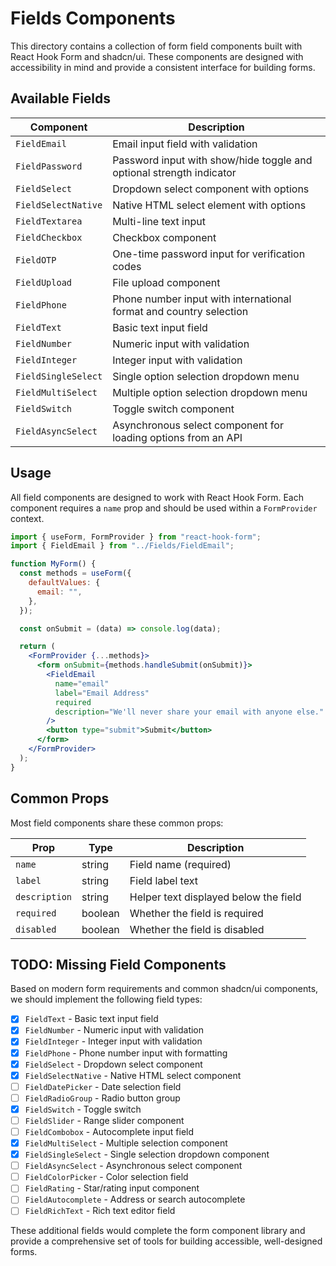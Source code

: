 # Fields Components

This directory contains a collection of form field components built with React Hook Form and shadcn/ui. These components are designed with accessibility in mind and provide a consistent interface for building forms.

## Available Fields

| Component           | Description                                                          |
| ------------------- | -------------------------------------------------------------------- |
| `FieldEmail`        | Email input field with validation                                    |
| `FieldPassword`     | Password input with show/hide toggle and optional strength indicator |
| `FieldSelect`       | Dropdown select component with options                               |
| `FieldSelectNative` | Native HTML select element with options                              |
| `FieldTextarea`     | Multi-line text input                                                |
| `FieldCheckbox`     | Checkbox component                                                   |
| `FieldOTP`          | One-time password input for verification codes                       |
| `FieldUpload`       | File upload component                                                |
| `FieldPhone`        | Phone number input with international format and country selection   |
| `FieldText`         | Basic text input field                                               |
| `FieldNumber`       | Numeric input with validation                                        |
| `FieldInteger`      | Integer input with validation                                        |
| `FieldSingleSelect` | Single option selection dropdown menu                                |
| `FieldMultiSelect`  | Multiple option selection dropdown menu                              |
| `FieldSwitch`       | Toggle switch component                                              |
| `FieldAsyncSelect`  | Asynchronous select component for loading options from an API        |

## Usage

All field components are designed to work with React Hook Form. Each component requires a `name` prop and should be used within a `FormProvider` context.

```jsx
import { useForm, FormProvider } from "react-hook-form";
import { FieldEmail } from "../Fields/FieldEmail";

function MyForm() {
  const methods = useForm({
    defaultValues: {
      email: "",
    },
  });

  const onSubmit = (data) => console.log(data);

  return (
    <FormProvider {...methods}>
      <form onSubmit={methods.handleSubmit(onSubmit)}>
        <FieldEmail
          name="email"
          label="Email Address"
          required
          description="We'll never share your email with anyone else."
        />
        <button type="submit">Submit</button>
      </form>
    </FormProvider>
  );
}
```

## Common Props

Most field components share these common props:

| Prop          | Type    | Description                           |
| ------------- | ------- | ------------------------------------- |
| `name`        | string  | Field name (required)                 |
| `label`       | string  | Field label text                      |
| `description` | string  | Helper text displayed below the field |
| `required`    | boolean | Whether the field is required         |
| `disabled`    | boolean | Whether the field is disabled         |

## TODO: Missing Field Components

Based on modern form requirements and common shadcn/ui components, we should implement the following field types:

- [x] `FieldText` - Basic text input field
- [x] `FieldNumber` - Numeric input with validation
- [x] `FieldInteger` - Integer input with validation
- [x] `FieldPhone` - Phone number input with formatting
- [x] `FieldSelect` - Dropdown select component
- [x] `FieldSelectNative` - Native HTML select component
- [ ] `FieldDatePicker` - Date selection field
- [ ] `FieldRadioGroup` - Radio button group
- [x] `FieldSwitch` - Toggle switch
- [ ] `FieldSlider` - Range slider component
- [ ] `FieldCombobox` - Autocomplete input field
- [x] `FieldMultiSelect` - Multiple selection component
- [x] `FieldSingleSelect` - Single selection dropdown component
- [ ] `FieldAsyncSelect` - Asynchronous select component
- [ ] `FieldColorPicker` - Color selection field
- [ ] `FieldRating` - Star/rating input component
- [ ] `FieldAutocomplete` - Address or search autocomplete
- [ ] `FieldRichText` - Rich text editor field

These additional fields would complete the form component library and provide a comprehensive set of tools for building accessible, well-designed forms.
